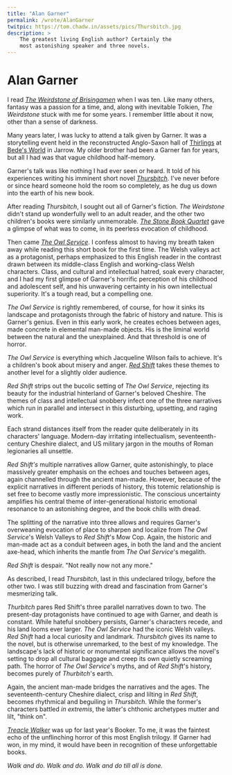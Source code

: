 ```yaml
---
title: "Alan Garner"
permalink: /wrote/AlanGarner
twitpic: https://tom.chadw.in/assets/pics/Thursbitch.jpg
description: >
    The greatest living English author? Certainly the  
    most astonishing speaker and three novels.
---
```


# Alan Garner

I read *[The Weirdstone of Brisingamen](https://en.wikipedia.org/wiki/The_Weirdstone_of_Brisingamen)* when I was ten. Like many others, 
fantasy was a passion for a time, and, along with inevitable Tolkien, 
*The Weirdstone* stuck with me for some years. I remember little about it 
now, other than a sense of darkness.

Many years later, I was lucky to attend a talk given by Garner. It was a 
storytelling event held in the reconstructed Anglo-Saxon hall of [Thirlings](https://jarrowhall.com/experimental_archaeo/thirlings-hall/) 
at [Bede's World](https://jarrowhall.com/) in Jarrow. My older brother had been a Garner fan for years, 
but all I had was that vague childhood half-memory.

Garner's talk was like nothing I had ever seen or heard. It told of his 
experiences writing his imminent short novel *[Thursbitch](https://www.theguardian.com/books/2003/oct/18/fiction.alangarner)*. 
I've never before or since heard someone hold the room so completely, as 
he dug us down into the earth of his new book. 

After reading *Thursbitch*, I sought out all of Garner's fiction. *The Weirdstone* 
didn't stand up wonderfully well to an adult reader, and the other two 
children's books were similarly unmemorable. *[The Stone Book Quartet](https://en.wikipedia.org/wiki/The_Stone_Book_Quartet)* gave a 
glimpse of what was to come, in its peerless evocation of childhood.

Then came *[The Owl Service](https://en.wikipedia.org/wiki/The_Owl_Service)*. I confess almost to having my breath taken away 
while reading this short book for the first time. The Welsh valleys act as a 
protagonist, perhaps emphasized to this English reader in the contrast drawn 
between its middle-class English and working-class Welsh characters. Class, 
and cultural and intellectual hatred, 
soak every character, and I had my first glimpse of Garner's horrific 
perception of his childhood and adolescent self, and his unwavering certainty 
in his own intellectual superiority. It's a tough read, but a compelling one.

*The Owl Service* is rightly remembered, of course, for how it sinks 
its landscape and protagonists through the fabric of history and nature. This 
is Garner's genius. Even in this early work, he creates echoes 
between ages, made concrete in elemental man-made objects. His is the liminal 
world between the natural and the unexplained. And that threshold is one of 
horror.

*The Owl Service* is everything which Jacqueline Wilson fails to achieve. It's 
a children's book about misery and anger. *[Red Shift](https://en.wikipedia.org/wiki/Red_Shift_(novel))* takes these themes to another 
level for a slightly older audience.

*Red Shift* strips out the bucolic setting of *The Owl Service*, rejecting its 
beauty for the industrial hinterland of Garner's beloved Cheshire. The themes 
of class and intellectual snobbery infect one of the three narratives which 
run in parallel and intersect in this disturbing, upsetting, and raging work. 

Each strand distances itself from the reader quite deliberately in its characters' 
language. Modern-day irritating intellectualism, seventeenth-century Cheshire 
dialect, and US military jargon in the mouths of Roman legionaries all unsettle. 

*Red Shift's* multiple narratives allow Garner, quite astonishingly, to place massively 
greater emphasis on the echoes and touches between ages, again channelled through 
the ancient man-made. However, because of the explicit narratives in different 
periods of history, this totemic relationship is set free to become vastly more 
impressionistic. The conscious uncertainty amplifies his 
central theme of inter-generational historic emotional resonance to an astonishing 
degree, and the book chills with dread.

The splitting of the narrative into three allows and requires Garner's overweaning 
evocation of place to sharpen and localize from *The Owl Service*'s Welsh Valleys to 
*Red Shift*'s Mow Cop. Again, the historic and man-made act as a conduit between ages, 
in both the land and the ancient axe-head, which inherits the mantle from *The Owl Service*'s 
megalith.

*Red Shift* is despair. "Not really now not any more."

As described, I read *Thursbitch*, last in this undeclared trilogy, before the other 
two. I was still buzzing with dread and fascination from Garner's mesmerizing talk. 

*Thurbitch* pares Red Shift's three parallel narratives down to two. The present-day 
protagonists have continued to age with Garner, and death is constant. While hateful snobbery persists, 
Garner's characters recede, and his land looms ever larger. *The Owl Service* had the 
iconic Welsh valleys. *Red Shift* had a local curiosity and landmark. *Thursbitch* gives 
its name to the novel, but is otherwise unremarked, to the best of my knowledge. 
The landscape's lack of historic or monumental significance 
allows the novel's setting to drop all cultural baggage and creep its own quietly 
screaming path. The horror of *The Owl Service*'s myths, and of *Red Shift*'s history, 
becomes purely of *Thurbitch*'s earth.

Again, the ancient man-made bridges the narratives and the ages. The seventeenth-century 
Cheshire dialect, crisp and lilting in *Red Shift*, becomes rhythmical and beguiling in 
*Thursbitch*. While the former's characters battled *in extremis*, the latter's chthonic 
archetypes mutter and lilt, "think on".

*[Treacle Walker](https://www.theguardian.com/books/2021/nov/01/treacle-walker-by-alan-garner-review-the-book-of-a-lifetime)* 
was up for last year's Booker. To me, it was the faintest echo of the 
unflinching horror of this most English trilogy. If Garner had won, in my mind, it would have been 
in recognition of these unforgettable books.

*Walk and do. Walk and do. Walk and do till all is done.*

